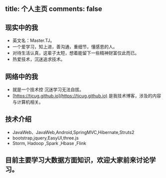 title: 个人主页
comments: false
---

## 现实中的我
  - 英文名：Master.TJ。
  - 一个爱学习，知上进，善沟通，重细节，懂感恩的人。
  - 对待生活认真，这辈子太短，想着能留下一些精神财富仅此而已。
  - 热爱技术，沉迷追求技术。
  
## 网络中的我
  - 就是一个技术控 沉迷学习无法自拔。
  - [https://tjcug.github.io](https://tjcug.github.io) 是我技术博客，涉及的内容与计算机相关。
  
## 技术介绍
  - JavaWeb、JavaWeb,Android,SpringMVC,Hibernate,Struts2 
  - bootstrap,jquery,EasyUI,three.js
  - Storm, Hadoop ,Spark ,Hbase ,Flink
  
## 目前主要学习大数据方面知识，欢迎大家前来讨论学习。